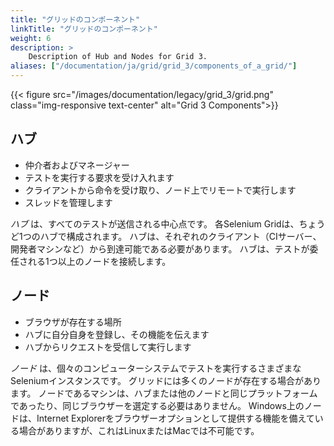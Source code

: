 ```yaml
---
title: "グリッドのコンポーネント"
linkTitle: "グリッドのコンポーネント"
weight: 6
description: >
    Description of Hub and Nodes for Grid 3.
aliases: ["/documentation/ja/grid/grid_3/components_of_a_grid/"]
---
```


{{< figure src="/images/documentation/legacy/grid_3/grid.png" class="img-responsive text-center" alt="Grid 3 Components">}}

## ハブ
* 仲介者およびマネージャー
* テストを実行する要求を受け入れます
* クライアントから命令を受け取り、ノード上でリモートで実行します
* スレッドを管理します

_ハブ_ は、すべてのテストが送信される中心点です。
各Selenium Gridは、ちょうど1つのハブで構成されます。
ハブは、それぞれのクライアント（CIサーバー、開発者マシンなど）から到達可能である必要があります。
ハブは、テストが委任される1つ以上のノードを接続します。

## ノード

* ブラウザが存在する場所
* ハブに自分自身を登録し、その機能を伝えます
* ハブからリクエストを受信して実行します

_ノード_ は、個々のコンピューターシステムでテストを実行するさまざまなSeleniumインスタンスです。
グリッドには多くのノードが存在する場合があります。
ノードであるマシンは、ハブまたは他のノードと同じプラットフォームであったり、同じブラウザーを選定する必要はありません。
Windows上のノードは、Internet Explorerをブラウザーオプションとして提供する機能を備えている場合がありますが、これはLinuxまたはMacでは不可能です。
